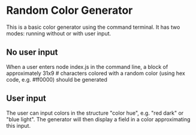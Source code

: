 # Random Color Generator

This is a basic color generator using the command terminal. It has two modes: running without or with user input.

## No user input

When a user enters node index.js in the command line, a block of approximately 31x9 # characters colored with a random color (using hex code, e.g. #ff0000) should be generated

## User input

The user can input colors in the structure "color hue", e.g. "red dark" or "blue light". The generator will then display a field in a color approximating this input.
